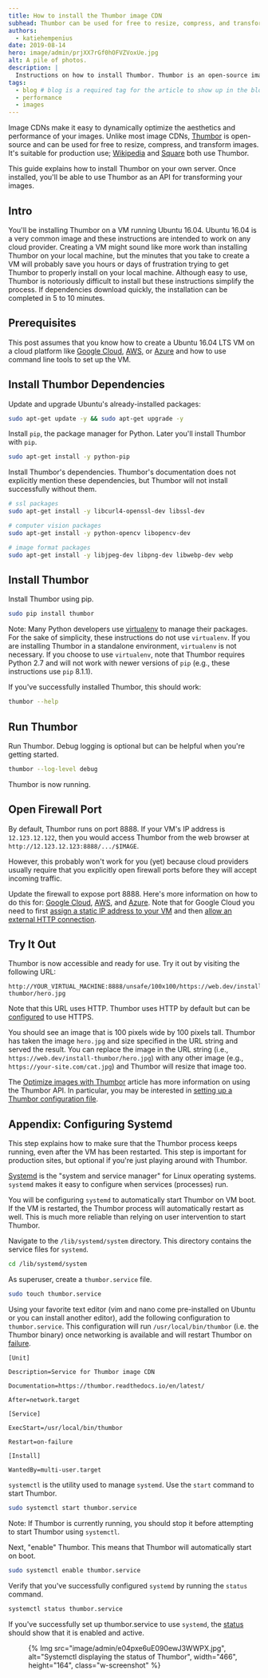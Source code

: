 ```yaml
---
title: How to install the Thumbor image CDN
subhead: Thumbor can be used for free to resize, compress, and transform images on-demand.
authors:
  - katiehempenius
date: 2019-08-14
hero: image/admin/prjXX7rGf0hOFVZVoxUe.jpg
alt: A pile of photos.
description: |
  Instructions on how to install Thumbor. Thumbor is an open-source image CDN and can be used for free to resize, compress, and transform images.
tags:
  - blog # blog is a required tag for the article to show up in the blog.
  - performance
  - images
---
```


Image CDNs make it easy to dynamically optimize the aesthetics and performance of your images. Unlike most image CDNs, [Thumbor](http://thumbor.org/) is open-source and can be used for free to resize, compress, and transform images. It's suitable for production use; [Wikipedia](https://wikitech.wikimedia.org/wiki/Thumbor) and [Square](https://medium.com/square-corner-blog/dynamic-images-with-thumbor-a430a1cfcd87) both use Thumbor.

This guide explains how to install Thumbor on your own server. Once installed, you'll be able to use Thumbor as an API for transforming your images.

## Intro

You'll be installing Thumbor on a VM running Ubuntu 16.04. Ubuntu 16.04 is a very common image and these instructions are intended to work on any cloud provider. Creating a VM might sound like more work than installing Thumbor on your local machine, but the minutes that you take to create a VM will probably save you hours or days of frustration trying to get Thumbor to properly install on your local machine. Although easy to use, Thumbor is notoriously difficult to install but these instructions simplify the process. If dependencies download quickly, the installation can be completed in 5 to 10 minutes.

## Prerequisites

This post assumes that you know how to create a Ubuntu 16.04 LTS VM on a cloud platform like [Google Cloud](https://cloud.google.com/compute/docs/instances/create-start-instance), [AWS,](https://aws.amazon.com/getting-started/tutorials/launch-a-virtual-machine/) or [Azure](https://docs.microsoft.com/en-us/azure/virtual-machines/linux/quick-create-portal?toc=%2Fazure%2Fvirtual-machines%2Flinux%2Ftoc.json) and how to use command line tools to set up the VM.

## Install Thumbor Dependencies

Update and upgrade Ubuntu's already-installed packages:

```bash
sudo apt-get update -y && sudo apt-get upgrade -y
```

Install `pip`, the package manager for Python. Later you'll install Thumbor with `pip`.

```bash
sudo apt-get install -y python-pip
```

Install Thumbor's dependencies. Thumbor's documentation does not explicitly mention these dependencies, but Thumbor will not install successfully without them.

```bash
# ssl packages
sudo apt-get install -y libcurl4-openssl-dev libssl-dev
```

```bash
# computer vision packages
sudo apt-get install -y python-opencv libopencv-dev
```

```bash
# image format packages
sudo apt-get install -y libjpeg-dev libpng-dev libwebp-dev webp
```

## Install Thumbor

Install Thumbor using pip.

```bash
sudo pip install thumbor
```

Note: Many Python developers use [virtualenv](https://pypi.org/project/virtualenv/) to manage their packages. For the sake of simplicity, these instructions do not use `virtualenv`. If you are installing Thumbor in a standalone environment, `virtualenv` is not necessary. If you choose to use `virtualenv`, note that Thumbor requires Python 2.7 and will not work with newer versions of `pip` (e.g., these instructions use `pip` 8.1.1).

If you've successfully installed Thumbor, this should work:

```bash
thumbor --help
```

## Run Thumbor

Run Thumbor. Debug logging is optional but can be helpful when you're getting started.

```bash
thumbor --log-level debug
```

Thumbor is now running.

## Open Firewall Port

By default, Thumbor runs on port 8888. If your VM's IP address is `12.123.12.122`, then you would access Thumbor from the web browser at `http://12.123.12.123:8888/.../$IMAGE`.

However, this probably won't work for you (yet) because cloud providers usually require that you explicitly open firewall ports before they will accept incoming traffic.

Update the firewall to expose port 8888. Here's more information on how to do this for: [Google Cloud](https://cloud.google.com/vpc/docs/using-firewalls), [AWS](https://docs.aws.amazon.com/AWSEC2/latest/UserGuide/authorizing-access-to-an-instance.html), and [Azure](https://docs.microsoft.com/en-us/azure/virtual-machines/windows/nsg-quickstart-portal). Note that for Google Cloud you need to first [assign a static IP address to your VM](https://cloud.google.com/compute/docs/ip-addresses/reserve-static-external-ip-address) and then [allow an external HTTP connection](https://cloud.google.com/vpc/docs/special-configurations#externalhttpconnection).

## Try It Out

Thumbor is now accessible and ready for use. Try it out by visiting the following URL:

```text
http://YOUR_VIRTUAL_MACHINE:8888/unsafe/100x100/https://web.dev/install-thumbor/hero.jpg
```

Note that this URL uses HTTP. Thumbor uses HTTP by default but can be [configured](https://thumbor.readthedocs.io/en/latest/image_loader.html) to use HTTPS.

You should see an image that is 100 pixels wide by 100 pixels tall. Thumbor has taken the image `hero.jpg` and size specified in the URL string and served the result. You can replace the image in the URL string (i.e., `https://web.dev/install-thumbor/hero.jpg`) with any other image (e.g., `https://your-site.com/cat.jpg`) and Thumbor will resize that image too.

The [Optimize images with Thumbor](/use-thumbor/#thumbor-url-format) article has more information on using the Thumbor API. In particular, you may be interested in [setting up a Thumbor configuration file](/use-thumbor/#appendix:-thumbor.conf).

## Appendix: Configuring Systemd

This step explains how to make sure that the Thumbor process keeps running, even after the VM has been restarted. This step is important for production sites, but optional if you're just playing around with Thumbor.

[Systemd](https://www.freedesktop.org/software/systemd/man/systemd.html) is the "system and service manager" for Linux operating systems. `systemd` makes it easy to configure when services (processes) run.

You will be configuring `systemd` to automatically start Thumbor on VM boot. If the VM is restarted, the Thumbor process will automatically restart as well. This is much more reliable than relying on user intervention to start Thumbor.

Navigate to the `/lib/systemd/system` directory. This directory contains the service files for `systemd`.

```bash
cd /lib/systemd/system
```

As superuser, create a `thumbor.service` file.

```bash
sudo touch thumbor.service
```

Using your favorite text editor (vim and nano come pre-installed on Ubuntu or you can install another editor), add the following configuration to `thumbor.service`. This configuration will run `/usr/local/bin/thumbor` (i.e. the Thumbor binary) once networking is available and will restart Thumbor on [failure](https://www.freedesktop.org/software/systemd/man/systemd.service.html#Restart=).

```text
[Unit]

Description=Service for Thumbor image CDN

Documentation=https://thumbor.readthedocs.io/en/latest/

After=network.target

[Service]

ExecStart=/usr/local/bin/thumbor

Restart=on-failure

[Install]

WantedBy=multi-user.target
```

`systemctl` is the utility used to manage `systemd`. Use the `start` command to start Thumbor.

```bash
sudo systemctl start thumbor.service
```

Note: If Thumbor is currently running, you should stop it before attempting to start Thumbor using `systemctl`.

Next, "enable" Thumbor. This means that Thumbor will automatically start on boot.

```bash
sudo systemctl enable thumbor.service
```

Verify that you've successfully configured `systemd` by running the `status` command.

```bash
systemctl status thumbor.service
```

If you've successfully set up thumbor.service to use `systemd`, the [status](https://www.freedesktop.org/software/systemd/man/systemctl.html#status%20PATTERN%E2%80%A6%7CPID%E2%80%A6%5D) should show that it is enabled and active.

<figure class="w-figure">
  {% Img src="image/admin/e04pxe6uE090ewJ3WWPX.jpg", alt="Systemctl displaying the status of Thumbor", width="466", height="164", class="w-screenshot" %}
</figure>
